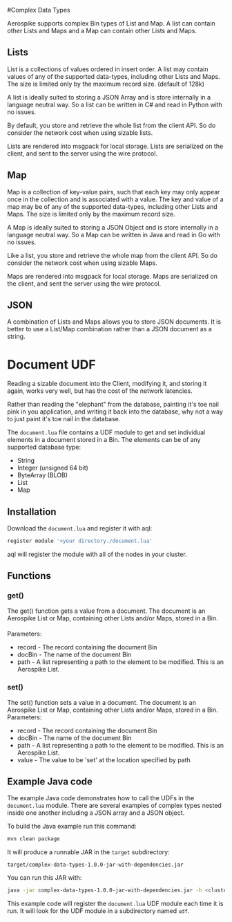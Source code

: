 #Complex Data Types

Aerospike supports complex Bin types of List and Map. A list can contain other Lists and Maps and a Map can contain other Lists and Maps.

## Lists
List is a collections of values ordered in insert order. A list may contain values of any of the supported data-types, including other Lists and Maps. The size is limited only by the maximum record size. (default of 128k)

A list is ideally suited to storing a JSON Array and is store internally in a language neutral way. So a list can be written in C# and read in Python with no issues. 

By default, you store and retrieve the whole list from the client API. So do consider the network cost when using sizable lists. 

Lists are rendered into msgpack for local storage. Lists are serialized on the client, and sent to the server using the wire protocol. 

## Map
Map is a collection of key-value pairs, such that each key may only appear once in the collection and is associated with a value. The key and value of a map may be of any of the supported data-types, including other Lists and Maps. The size is limited only by the maximum record size.

A Map is ideally suited to storing a JSON Object and is store internally in a language neutral way. So a Map can be written in Java and read in Go with no issues. 

Like a list, you store and retrieve the whole map from the client API. So do consider the network cost when using sizable Maps. 

Maps are rendered into msgpack for local storage. Maps are serialized on the client, and sent the server using the wire protocol. 

## JSON
A combination of Lists and Maps allows you to store JSON documents. It is better to use a List/Map combination rather than a JSON document as a string.

# Document UDF
Reading a sizable document into the Client, modifying it, and storing it again, works very well, but has the cost of the network latencies.

Rather than reading the "elephant" from the database, painting it's toe nail pink  in you application, and writing it back into the database, why not a way to just paint it's toe nail in the database.

The `document.lua` file contains a UDF module to get and set individual elements in a document stored in a Bin. The elements can be of any supported database type:
* String
* Integer (unsigned 64 bit)
* ByteArray (BLOB)
* List
* Map

## Installation
Download the `document.lua` and register it with aql:
```sql
register module '<your directory./document.lua'
```
aql will register the module with all of the nodes in your cluster.

## Functions
### get()
The get() function gets a value from a document. The document is an Aerospike List or Map, containing other Lists and/or Maps, stored in a Bin.
####
Parameters:
* record - The record containing the document Bin
* docBin - The name of the document Bin
* path - A list representing a path to the element to be modified. This is an Aerospike List.

### set()
The set() function sets a value in a document. The document is an Aerospike List or Map, containing other Lists and/or Maps, stored in a Bin. 
Parameters: 
* record - The record containing the document Bin
* docBin - The name of the document Bin
* path - A list representing a path to the element to be modified. This is an Aerospike List.
* value - The value to be 'set' at the location specified by path

## Example Java code
The example Java code demonstrates how to call the UDFs in the `document.lua` module. There are several examples of complex types nested inside one another including a JSON array and a JSON object.

To build the Java example run this command:
```bash
mvn clean package
```
It will produce a runnable JAR in the `target` subdirectory:

`target/complex-data-types-1.0.0-jar-with-dependencies.jar`

You can run this JAR with:
```bash
java -jar complex-data-types-1.0.0-jar-with-dependencies.jar -h <cluster ip address>
```
This example code will register the `document.lua` UDF module each time it is run. It will look for the UDF module in a subdirectory named `udf`.  


